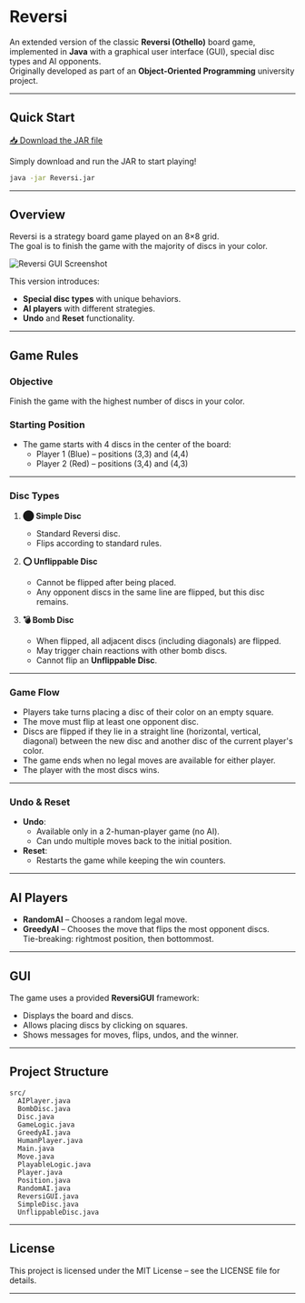 # Reversi

An extended version of the classic **Reversi (Othello)** board game, implemented in **Java** with a graphical user interface (GUI), special disc types and AI opponents.  
Originally developed as part of an **Object-Oriented Programming** university project.

---

## Quick Start

[📥 Download the JAR file](https://github.com/Raz99/Reversi/releases/download/V1.0.0/Reversi.jar)

Simply download and run the JAR to start playing!

```bash
java -jar Reversi.jar
```

---

## Overview

Reversi is a strategy board game played on an 8×8 grid.  
The goal is to finish the game with the majority of discs in your color.

![Reversi GUI Screenshot](assets/gui_screenshot.png)

This version introduces:
- **Special disc types** with unique behaviors.
- **AI players** with different strategies.
- **Undo** and **Reset** functionality.
---

## Game Rules

### Objective
Finish the game with the highest number of discs in your color.

### Starting Position
- The game starts with 4 discs in the center of the board:
    - Player 1 (Blue) – positions (3,3) and (4,4)
    - Player 2 (Red) – positions (3,4) and (4,3)

---

### Disc Types

1. **⬤ Simple Disc**
    - Standard Reversi disc.
    - Flips according to standard rules.

2. **⭕ Unflippable Disc**
    - Cannot be flipped after being placed.
    - Any opponent discs in the same line are flipped, but this disc remains.

3. **💣 Bomb Disc**
    - When flipped, all adjacent discs (including diagonals) are flipped.
    - May trigger chain reactions with other bomb discs.
    - Cannot flip an **Unflippable Disc**.

---

### Game Flow

- Players take turns placing a disc of their color on an empty square.
- The move must flip at least one opponent disc.
- Discs are flipped if they lie in a straight line (horizontal, vertical, diagonal) between the new disc and another disc of the current player's color.
- The game ends when no legal moves are available for either player.
- The player with the most discs wins.

---

### Undo & Reset

- **Undo**:
    - Available only in a 2-human-player game (no AI).
    - Can undo multiple moves back to the initial position.
- **Reset**:
    - Restarts the game while keeping the win counters.

---

## AI Players

- **RandomAI** – Chooses a random legal move.
- **GreedyAI** – Chooses the move that flips the most opponent discs.  
  Tie-breaking: rightmost position, then bottommost.

---

## GUI

The game uses a provided **ReversiGUI** framework:
- Displays the board and discs.
- Allows placing discs by clicking on squares.
- Shows messages for moves, flips, undos, and the winner.

---

## Project Structure

```
src/
  AIPlayer.java
  BombDisc.java
  Disc.java
  GameLogic.java
  GreedyAI.java
  HumanPlayer.java
  Main.java
  Move.java
  PlayableLogic.java
  Player.java
  Position.java
  RandomAI.java
  ReversiGUI.java
  SimpleDisc.java
  UnflippableDisc.java
```
---

## License
This project is licensed under the MIT License – see the LICENSE file for details.

---